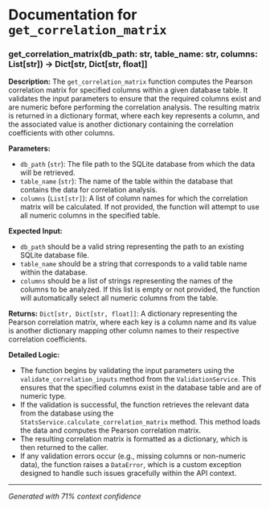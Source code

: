 # Documentation for `get_correlation_matrix`

### get_correlation_matrix(db_path: str, table_name: str, columns: List[str]) -> Dict[str, Dict[str, float]]

**Description:**
The `get_correlation_matrix` function computes the Pearson correlation matrix for specified columns within a given database table. It validates the input parameters to ensure that the required columns exist and are numeric before performing the correlation analysis. The resulting matrix is returned in a dictionary format, where each key represents a column, and the associated value is another dictionary containing the correlation coefficients with other columns.

**Parameters:**
- `db_path` (`str`): The file path to the SQLite database from which the data will be retrieved.
- `table_name` (`str`): The name of the table within the database that contains the data for correlation analysis.
- `columns` (`List[str]`): A list of column names for which the correlation matrix will be calculated. If not provided, the function will attempt to use all numeric columns in the specified table.

**Expected Input:**
- `db_path` should be a valid string representing the path to an existing SQLite database file.
- `table_name` should be a string that corresponds to a valid table name within the database.
- `columns` should be a list of strings representing the names of the columns to be analyzed. If this list is empty or not provided, the function will automatically select all numeric columns from the table.

**Returns:**
`Dict[str, Dict[str, float]]`: A dictionary representing the Pearson correlation matrix, where each key is a column name and its value is another dictionary mapping other column names to their respective correlation coefficients.

**Detailed Logic:**
- The function begins by validating the input parameters using the `validate_correlation_inputs` method from the `ValidationService`. This ensures that the specified columns exist in the database table and are of numeric type.
- If the validation is successful, the function retrieves the relevant data from the database using the `StatsService.calculate_correlation_matrix` method. This method loads the data and computes the Pearson correlation matrix.
- The resulting correlation matrix is formatted as a dictionary, which is then returned to the caller.
- If any validation errors occur (e.g., missing columns or non-numeric data), the function raises a `DataError`, which is a custom exception designed to handle such issues gracefully within the API context.

---
*Generated with 71% context confidence*
